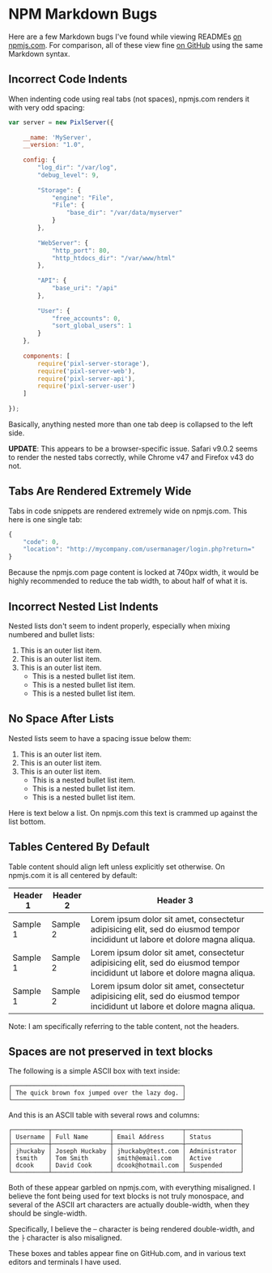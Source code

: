 # NPM Markdown Bugs

Here are a few Markdown bugs I've found while viewing READMEs [on npmjs.com](https://npmjs.com/npm-markdown-bugs).  For comparison, all of these view fine [on GitHub](https://github.com/jhuckaby/npm-markdown-bugs) using the same Markdown syntax.

## Incorrect Code Indents

When indenting code using real tabs (not spaces), npmjs.com renders it with very odd spacing:

```js
var server = new PixlServer({
	
	__name: 'MyServer',
	__version: "1.0",
	
	config: {
		"log_dir": "/var/log",
		"debug_level": 9,
		
		"Storage": {
			"engine": "File",
			"File": {
				"base_dir": "/var/data/myserver"
			}
		},
		
		"WebServer": {
			"http_port": 80,
			"http_htdocs_dir": "/var/www/html"
		},
		
		"API": {
			"base_uri": "/api"
		},
		
		"User": {
			"free_accounts": 0,
			"sort_global_users": 1
		}
	},
	
	components: [
		require('pixl-server-storage'),
		require('pixl-server-web'),
		require('pixl-server-api'),
		require('pixl-server-user')
	]
	
});
```

Basically, anything nested more than one tab deep is collapsed to the left side.

**UPDATE**: This appears to be a browser-specific issue.  Safari v9.0.2 seems to render the nested tabs correctly, while Chrome v47 and Firefox v43 do not.

## Tabs Are Rendered Extremely Wide

Tabs in code snippets are rendered extremely wide on npmjs.com.  This here is one single tab:

```js
{
	"code": 0,
	"location": "http://mycompany.com/usermanager/login.php?return="
}
```

Because the npmjs.com page content is locked at 740px width, it would be highly recommended to reduce the tab width, to about half of what it is.

## Incorrect Nested List Indents

Nested lists don't seem to indent properly, especially when mixing numbered and bullet lists:

1. This is an outer list item.
2. This is an outer list item.
3. This is an outer list item.
	* This is a nested bullet list item.
	* This is a nested bullet list item.
	* This is a nested bullet list item.

## No Space After Lists

Nested lists seem to have a spacing issue below them:

1. This is an outer list item.
2. This is an outer list item.
3. This is an outer list item.
	* This is a nested bullet list item.
	* This is a nested bullet list item.
	* This is a nested bullet list item.

Here is text below a list.  On npmjs.com this text is crammed up against the list bottom.

## Tables Centered By Default

Table content should align left unless explicitly set otherwise.  On npmjs.com it is all centered by default:

| Header 1 | Header 2 | Header 3 |
|----------|----------|----------|
| Sample 1 | Sample 2 | Lorem ipsum dolor sit amet, consectetur adipisicing elit, sed do eiusmod tempor incididunt ut labore et dolore magna aliqua. |
| Sample 1 | Sample 2 | Lorem ipsum dolor sit amet, consectetur adipisicing elit, sed do eiusmod tempor incididunt ut labore et dolore magna aliqua. |
| Sample 1 | Sample 2 | Lorem ipsum dolor sit amet, consectetur adipisicing elit, sed do eiusmod tempor incididunt ut labore et dolore magna aliqua. |

Note: I am specifically referring to the table content, not the headers.

## Spaces are not preserved in text blocks

The following is a simple ASCII box with text inside:

```
┌───────────────────────────────────────────────┐
│ The quick brown fox jumped over the lazy dog. │
└───────────────────────────────────────────────┘
```

And this is an ASCII table with several rows and columns:

```
┌──────────┬────────────────┬───────────────────┬───────────────┐
│ Username │ Full Name      │ Email Address     │ Status        │
├──────────┼────────────────┼───────────────────┼───────────────┤
│ jhuckaby │ Joseph Huckaby │ jhuckaby@test.com │ Administrator │
│ tsmith   │ Tom Smith      │ smith@email.com   │ Active        │
│ dcook    │ David Cook     │ dcook@hotmail.com │ Suspended     │
└──────────┴────────────────┴───────────────────┴───────────────┘
```

Both of these appear garbled on npmjs.com, with everything misaligned.  I believe the font being used for text blocks is not truly monospace, and several of the ASCII art characters are actually double-width, when they should be single-width.

Specifically, I believe the `─` character is being rendered double-width, and the `├` character is also misaligned.

These boxes and tables appear fine on GitHub.com, and in various text editors and terminals I have used.
